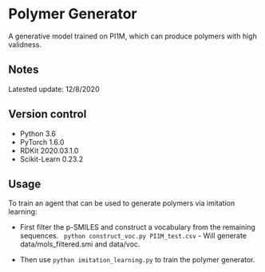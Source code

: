 
# Polymer Generator
A generative model trained on PI1M, which can produce polymers with high validness.


## Notes
Latested update: 12/8/2020
## Version control
* Python 3.6
* PyTorch 1.6.0
* RDKit 2020.03.1.0
* Scikit-Learn 0.23.2

## Usage

To train an agent that can be used to generate polymers via imitation learning:

* First filter the p-SMILES and construct a vocabulary from the remaining sequences. 
` python construct_voc.py PI1M_test.csv`   - Will generate data/mols_filtered.smi and data/voc.

* Then use `python imitation_learning.py` to train the polymer generator. 

